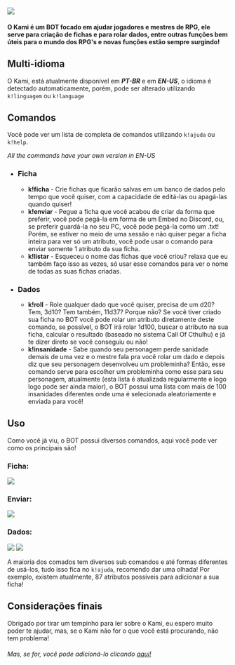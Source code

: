 # ![](https://cdn.discordapp.com/attachments/737416028857958480/764277674159505408/Logo__nome_Kami.png)

#### O Kami é um BOT focado em ajudar jogadores e mestres de RPG, ele serve para criação de fichas e para rolar dados, entre outras funções bem úteis para o mundo dos RPG's e novas funções estão sempre surgindo!

## Multi-idioma
O Kami, está atualmente disponível em ***PT-BR*** e em ***EN-US***, o idioma é detectado automaticamente, porém, pode ser alterado utilizando `k!linguagem` ou `k!language`

## Comandos
Você pode ver um lista de completa de comandos utilizando `k!ajuda` ou `k!help`.

_All the commands have your own version in EN-US_

* ### Ficha
  * **k!ficha** - Crie fichas que ficarão salvas em um banco de dados pelo tempo que você quiser, com a capacidade de editá-las ou apagá-las quando quiser!
  * **k!enviar** - Pegue a ficha que você acabou de criar da forma que preferir, você pode pegá-la em forma de um Embed no Discord, ou, se preferir guardá-la no seu PC, você pode pegá-la como um .txt! Porém, se estiver no meio de uma sessão e não quiser pegar a ficha inteira para ver só um atributo, você pode usar o comando para enviar somente 1 atributo da sua ficha.
  * **k!listar** - Esqueceu o nome das fichas que você criou? relaxa que eu também faço isso as vezes, só usar esse comandos para ver o nome de todas as suas fichas criadas.

* ### Dados
  * **k!roll** - Role qualquer dado que você quiser, precisa de um d20? Tem, 3d10? Tem também, 11d37? Porque não? Se você tiver criado sua ficha no BOT você pode rolar um atributo diretamente deste comando, se possível, o BOT irá rolar 1d100, buscar o atributo na sua ficha, calcular o resultado (baseado no sistema Call Of Cthulhu) e já te dizer direto se você conseguiu ou não!
  * **k!insanidade** - Sabe quando seu personagem perde sanidade demais de uma vez e o mestre fala pra você rolar um dado e depois diz que seu personagem desenvolveu um probleminha? Então, esse comando serve para escolher um probleminha como esse para seu personagem, atualmente (esta lista é atualizada regularmente e logo logo pode ser ainda maior), o BOT possui uma lista com mais de 100 insanidades diferentes onde uma é selecionada aleatoriamente e enviada para você! 


## Uso
Como você já viu, o BOT possui diversos comandos, aqui você pode ver como os principais são!

### Ficha:
![](https://media.discordapp.net/attachments/737416028857958480/764284613157584917/unknown.png)

### Enviar:
![](https://media.discordapp.net/attachments/737416028857958480/764286382201765888/unknown.png?width=559&height=641)

### Dados:
![](https://media.discordapp.net/attachments/737416028857958480/764286688591609856/unknown.png)
![](https://media.discordapp.net/attachments/737416028857958480/764287128489426944/unknown.png)

A maioria dos comados tem diversos sub comandos e até formas diferentes de usá-los, tudo isso fica no `k!ajuda`, recomendo dar uma olhada! Por exemplo, existem atualmente, 87 atributos possíveis para adicionar a sua ficha!

## Considerações finais
Obrigado por tirar um tempinho para ler sobre o Kami, eu espero muito poder te ajudar, mas, se o Kami não for o que você está procurando, não tem problema! 
###### Mas, se for, você pode adicioná-lo clicando [aqui!](https://discord.com/oauth2/authorize?client_id=716053210179043409&permissions=1074129984&scope=bot)
